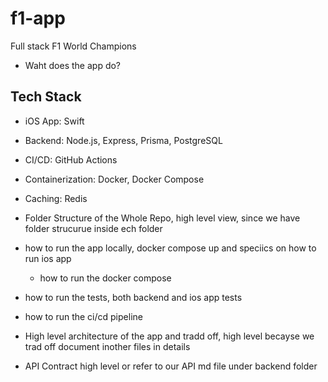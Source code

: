 # f1-app
Full stack F1 World Champions

- Waht does the app do?

## Tech Stack
- iOS App: Swift
- Backend: Node.js, Express, Prisma, PostgreSQL
- CI/CD: GitHub Actions
- Containerization: Docker, Docker Compose
- Caching: Redis

- Folder Structure of the Whole Repo, high level view, since we have folder strucurue inside ech folder 
- how to run the app locally, docker compose up and speciics on how to run ios app 
    - how to run the docker compose
- how to run the tests, both backend and ios app tests
- how to run the ci/cd pipeline
- High level architecture of the app and tradd off, high level becayse we trad off document inother files in details 
- API Contract high level or refer to our API md file under backend folder 



